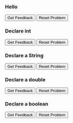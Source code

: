 ### Hello
<div id="hello-sortableTrash" class="sortable-code"></div> 
<div id="hello-sortable" class="sortable-code"></div> 
<div style="clear:both;"></div> 
<p> 
    <input id="hello-feedbackLink" value="Get Feedback" type="button" /> 
    <input id="hello-newInstanceLink" value="Reset Problem" type="button" /> 
</p> 
<script type="text/javascript"> 
(function(){
  var initial = "public class Hello {\n" +
    "  public static void main(String[] args) {\n" +
    "    System.out.println(&quot;Hello, world!&quot;);\n" +
    "  }\n" +
    "}";
  var parsonsPuzzle = new ParsonsWidget({
    "sortableId": "hello-sortable",
    "max_wrong_lines": 10,
    "grader": ParsonsWidget._graders.LineBasedGrader,
    "exec_limit": 2500,
    "can_indent": true,
    "x_indent": 50,
    "lang": "en",
    "show_feedback": true
  });
  parsonsPuzzle.init(initial);
  parsonsPuzzle.shuffleLines();
  $("#hello-newInstanceLink").click(function(event){ 
      event.preventDefault(); 
      parsonsPuzzle.shuffleLines(); 
  }); 
  $("#hello-feedbackLink").click(function(event){ 
      event.preventDefault(); 
      parsonsPuzzle.getFeedback(); 
  }); 
})(); 
</script>

### Declare int
<div id="jumps-sortableTrash" class="sortable-code"></div> 
<div id="jumps-sortable" class="sortable-code"></div> 
<div style="clear:both;"></div> 
<p> 
    <input id="jumps-feedbackLink" value="Get Feedback" type="button" /> 
    <input id="jumps-newInstanceLink" value="Reset Problem" type="button" /> 
</p> 
<script type="text/javascript"> 
(function(){
  var initial = "public class Hello {\n" +
    "  public static void main(String[] args) {\n" +
    "    int numJumps = 300;\n" +
    "    System.out.println(&quot;I can jump &quot; + numJumps + &quot; times.&quot;);\n" +
    "  }\n" +
    "}";
  var parsonsPuzzle = new ParsonsWidget({
    "sortableId": "jumps-sortable",
    "max_wrong_lines": 10,
    "grader": ParsonsWidget._graders.LineBasedGrader,
    "exec_limit": 2500,
    "can_indent": true,
    "x_indent": 50,
    "lang": "en",
    "show_feedback": true
  });
  parsonsPuzzle.init(initial);
  parsonsPuzzle.shuffleLines();
  $("#jumps-newInstanceLink").click(function(event){ 
      event.preventDefault(); 
      parsonsPuzzle.shuffleLines(); 
  }); 
  $("#jumps-feedbackLink").click(function(event){ 
      event.preventDefault(); 
      parsonsPuzzle.getFeedback(); 
  }); 
})(); 
</script>

### Declare a String
<div id="string-sortableTrash" class="sortable-code"></div> 
<div id="string-sortable" class="sortable-code"></div> 
<div style="clear:both;"></div> 
<p> 
    <input id="string-feedbackLink" value="Get Feedback" type="button" /> 
    <input id="string-newInstanceLink" value="Reset Problem" type="button" /> 
</p> 
<script type="text/javascript"> 
(function(){
  var initial = "public class DeclareString {\n" +
    "	public static void main(String[] args) {\n" +
    "    	String name;\n" +
    "        name = &quot;Ishmael&quot;;\n" +
    "        System.out.println(&quot;Call me &quot; + name);\n" +
    "	}\n" +
    "}";
  var parsonsPuzzle = new ParsonsWidget({
    "sortableId": "string-sortable",
    "max_wrong_lines": 10,
    "grader": ParsonsWidget._graders.LineBasedGrader,
    "exec_limit": 2500,
    "can_indent": true,
    "x_indent": 50,
    "lang": "en",
    "show_feedback": true
  });
  parsonsPuzzle.init(initial);
  parsonsPuzzle.shuffleLines();
  $("#string-newInstanceLink").click(function(event){ 
      event.preventDefault(); 
      parsonsPuzzle.shuffleLines(); 
  }); 
  $("#string-feedbackLink").click(function(event){ 
      event.preventDefault(); 
      parsonsPuzzle.getFeedback(); 
  }); 
})(); 
</script>

### Declare a double
<div id="double-sortableTrash" class="sortable-code"></div> 
<div id="double-sortable" class="sortable-code"></div> 
<div style="clear:both;"></div> 
<p> 
    <input id="double-feedbackLink" value="Get Feedback" type="button" /> 
    <input id="double-newInstanceLink" value="Reset Problem" type="button" /> 
</p> 
<script type="text/javascript"> 
(function(){
  var initial = "public class DeclareDouble {\n" +
    "	public static void main(String[] args) {\n" +
    "    	double height;\n" +
    "        height = 1.81;\n" +
    "        System.out.println(&quot;I am &quot; + height + &quot; meters tall.&quot;);\n" +
    "	}\n" +
    "}";
  var parsonsPuzzle = new ParsonsWidget({
    "sortableId": "double-sortable",
    "max_wrong_lines": 10,
    "grader": ParsonsWidget._graders.LineBasedGrader,
    "exec_limit": 2500,
    "can_indent": true,
    "x_indent": 50,
    "lang": "en",
    "show_feedback": true
  });
  parsonsPuzzle.init(initial);
  parsonsPuzzle.shuffleLines();
  $("#double-newInstanceLink").click(function(event){ 
      event.preventDefault(); 
      parsonsPuzzle.shuffleLines(); 
  }); 
  $("#double-feedbackLink").click(function(event){ 
      event.preventDefault(); 
      parsonsPuzzle.getFeedback(); 
  }); 
})(); 
</script>

### Declare a boolean
<div id="boolean-sortableTrash" class="sortable-code"></div> 
<div id="boolean-sortable" class="sortable-code"></div> 
<div style="clear:both;"></div> 
<p> 
    <input id="boolean-feedbackLink" value="Get Feedback" type="button" /> 
    <input id="boolean-newInstanceLink" value="Reset Problem" type="button" /> 
</p> 
<script type="text/javascript"> 
(function(){
  var initial = "public class DeclareBoolean {\n" +
    "	public static void main(String[] args) {\n" +
    "    	boolean isTasty = true;\n" +
    "        System.out.println(&quot;It is &quot; + isTasty + &quot; that pizza is tasty.&quot;);\n" +
    "	}\n" +
    "}";
  var parsonsPuzzle = new ParsonsWidget({
    "sortableId": "boolean-sortable",
    "max_wrong_lines": 10,
    "grader": ParsonsWidget._graders.LineBasedGrader,
    "exec_limit": 2500,
    "can_indent": true,
    "x_indent": 50,
    "lang": "en",
    "show_feedback": true
  });
  parsonsPuzzle.init(initial);
  parsonsPuzzle.shuffleLines();
  $("#boolean-newInstanceLink").click(function(event){ 
      event.preventDefault(); 
      parsonsPuzzle.shuffleLines(); 
  }); 
  $("#boolean-feedbackLink").click(function(event){ 
      event.preventDefault(); 
      parsonsPuzzle.getFeedback(); 
  }); 
})(); 
</script>